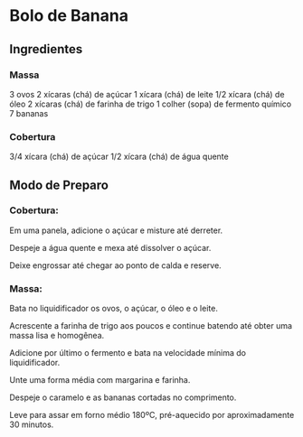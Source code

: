 # Bolo de Banana

## Ingredientes 

### Massa

3 ovos
2 xícaras (chá) de açúcar
1 xícara (chá) de leite
1/2 xícara (chá) de óleo
2 xícaras (chá) de farinha de trigo
1 colher (sopa) de fermento químico
7 bananas

### Cobertura
3/4 xícara (chá) de açúcar
1/2 xícara (chá) de água quente

## Modo de Preparo 

### Cobertura:
Em uma panela, adicione o açúcar e misture até derreter.

Despeje a água quente e mexa até dissolver o açúcar.

Deixe engrossar até chegar ao ponto de calda e reserve.

### Massa:
Bata no liquidificador os ovos, o açúcar, o óleo e o leite.

Acrescente a farinha de trigo aos poucos e continue batendo até obter uma massa lisa e homogênea.

Adicione por último o fermento e bata na velocidade mínima do liquidificador.

Unte uma forma média com margarina e farinha.

Despeje o caramelo e as bananas cortadas no comprimento.

Leve para assar em forno médio 180ºC, pré-aquecido por aproximadamente 30 minutos.
